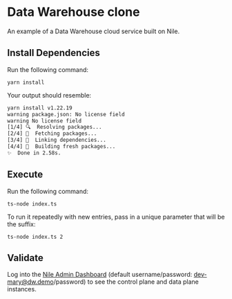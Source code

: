 # Data Warehouse clone

An example of a Data Warehouse cloud service built on Nile.

## Install Dependencies

Run the following command:

```
yarn install
```

Your output should resemble:

```bash
yarn install v1.22.19
warning package.json: No license field
warning No license field
[1/4] 🔍  Resolving packages...
[2/4] 🚚  Fetching packages...
[3/4] 🔗  Linking dependencies...
[4/4] 🔨  Building fresh packages...
✨  Done in 2.58s.
```

## Execute

Run the following command:

```
ts-node index.ts
```

To run it repeatedly with new entries, pass in a unique parameter that will be the suffix:

```
ts-node index.ts 2
```

## Validate

Log into the [Nile Admin Dashboard](https://nad.thenile.dev/) (default username/password: dev-mary@dw.demo/password) to see the control plane and data plane instances. 
